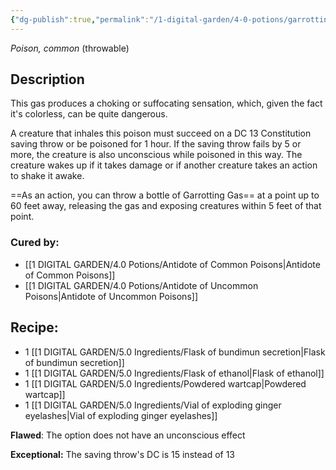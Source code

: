 ```yaml
---
{"dg-publish":true,"permalink":"/1-digital-garden/4-0-potions/garrotting-gas/","tags":["potion","yr4","common"]}
---
```


*Poison, common* (throwable)

## Description
This gas produces a choking or suffocating sensation, which, given the fact it's colorless, can be quite dangerous.

A creature that inhales this poison must succeed on a DC 13 Constitution saving throw or be poisoned for 1 hour. If the saving throw fails by 5 or more, the creature is also unconscious while poisoned in this way. The creature wakes up if it takes damage or if another creature takes an action to shake it awake.

==As an action, you can throw a bottle of Garrotting Gas== at a point up to 60 feet away, releasing the gas and exposing creatures within 5 feet of that point.

### Cured by: 
- [[1 DIGITAL GARDEN/4.0 Potions/Antidote of Common Poisons\|Antidote of Common Poisons]]
- [[1 DIGITAL GARDEN/4.0 Potions/Antidote of Uncommon Poisons\|Antidote of Uncommon Poisons]]

## Recipe:

* 1 [[1 DIGITAL GARDEN/5.0 Ingredients/Flask of bundimun secretion\|Flask of bundimun secretion]]
* 1 [[1 DIGITAL GARDEN/5.0 Ingredients/Flask of ethanol\|Flask of ethanol]]
* 1 [[1 DIGITAL GARDEN/5.0 Ingredients/Powdered wartcap\|Powdered wartcap]]
* 1 [[1 DIGITAL GARDEN/5.0 Ingredients/Vial of exploding ginger eyelashes\|Vial of exploding ginger eyelashes]]

**Flawed**:
The option does not have an unconscious effect

**Exceptional:** 
The saving throw's DC is 15 instead of 13